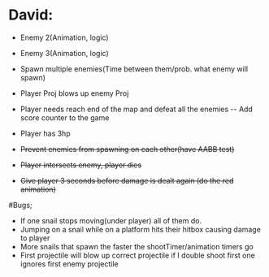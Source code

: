 # David:
- Enemy 2(Animation, logic)
- Enemy 3(Animation, logic)
- Spawn multiple enemies(Time between them/prob. what enemy will spawn)
- Player Proj blows up enemy Proj
- Player needs reach end of the map and defeat all the enemies
-- Add score counter to the game
- Player has 3hp

- ~~Prevent enemies from spawning on each other(have AABB test)~~
- ~~Player intersects enemy, player dies~~
- ~~Give player 3 seconds before damage is dealt again (do the red animation)~~

#Bugs;
- If one snail stops moving(under player) all of them do.
- Jumping on a snail while on a platform hits their hitbox causing damage to player
- More snails that spawn the faster the shootTimer/animation timers go
- First projectile will blow up correct projectile if I double shoot first one ignores first enemy projectile
